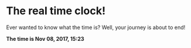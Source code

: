 # The real time clock!

Ever wanted to know what the time is? Well, your journey is about to end!

**The time is Nov 08, 2017, 15:23**